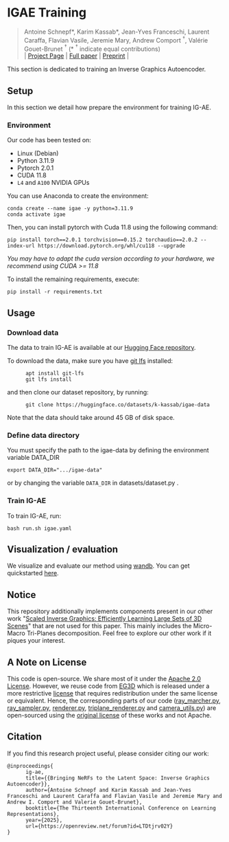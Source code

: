 # IGAE Training
> Antoine Schnepf*, Karim Kassab*, Jean-Yves Franceschi, Laurent Caraffa, Flavian Vasile, Jeremie Mary, Andrew Comport $^\dagger$, Valérie Gouet-Brunet $^\dagger$ (* $^\dagger$ indicate equal contributions)<br>
| [Project Page](https://ig-ae.github.io) | [Full paper](https://openreview.net/forum?id=LTDtjrv02Y) | [Preprint](https://arxiv.org/abs/2410.22936) |<br>

This section is dedicated to training an Inverse Graphics Autoencoder.

## Setup
In this section we detail how prepare the environment for training IG-AE.

### Environment 
Our code has been tested on:
- Linux (Debian)
- Python 3.11.9
- Pytorch 2.0.1
- CUDA 11.8
- `L4` and `A100` NVIDIA GPUs


You can use Anaconda to create the environment:
```
conda create --name igae -y python=3.11.9
conda activate igae
```
Then, you can install pytorch with Cuda 11.8 using the following command:
```
pip install torch==2.0.1 torchvision==0.15.2 torchaudio==2.0.2 --index-url https://download.pytorch.org/whl/cu118 --upgrade
```
_You may have to adapt the cuda version according to your hardware, we recommend using CUDA >= 11.8_

To install the remaining requirements, execute:
```
pip install -r requirements.txt
```

## Usage

### Download data
The data to train IG-AE is available at our [Hugging Face repository](https://huggingface.co/datasets/k-kassab/igae-data/tree/main).

To download the data, make sure you have [git lfs](https://git-lfs.com) installed:
```
      apt install git-lfs
      git lfs install
```
and then clone our dataset repository, by running:
```
      git clone https://huggingface.co/datasets/k-kassab/igae-data
```
Note that the data should take around 45 GB of disk space.

### Define data directory
You must specify the path to the igae-data by defining the environment variable DATA_DIR
```
export DATA_DIR=".../igae-data"
```
or by changing the variable ``DATA_DIR`` in datasets/dataset.py .

### Train IG-AE
To train IG-AE, run:
```
bash run.sh igae.yaml
```

## Visualization / evaluation
We visualize and evaluate our method using [wandb](https://wandb.ai/site). 
You can get quickstarted [here](https://docs.wandb.ai/quickstart).

## Notice
This repository additionally implements components present in our other work "[Scaled Inverse Graphics: Efficiently Learning Large Sets of 3D Scenes](https://scaled-ig.github.io)" that are not used for this paper. 
This mainly includes the Micro-Macro Tri-Planes decomposition.
Feel free to explore our other work if it piques your interest. 

## A Note on License

This code is open-source. We share most of it under the [Apache 2.0 License](https://www.apache.org/licenses/LICENSE-2.0).
However, we reuse code from [EG3D](https://github.com/NVlabs/eg3d) which is released under a more restrictive [license](ae/volume_rendering/LICENSE.txt) that requires redistribution under the same license or equivalent. 
Hence, the corresponding parts of our code ([ray_marcher.py](ae/volume_rendering/ray_marcher.py), [ray_sampler.py](ae/volume_rendering/ray_sampler.py), [renderer.py](ae/volume_rendering/renderer.py), [triplane_renderer.py](ae/triplane_renderer.py) and [camera_utils.py](ae/camera_utils.py)) are open-sourced using the [original license](https://github.com/NVlabs/eg3d/blob/main/LICENSE.txt) of these works and not Apache. 

## Citation

If you find this research project useful, please consider citing our work:
```
@inproceedings{
      ig-ae,
      title={{Bringing NeRFs to the Latent Space: Inverse Graphics Autoencoder}},
      author={Antoine Schnepf and Karim Kassab and Jean-Yves Franceschi and Laurent Caraffa and Flavian Vasile and Jeremie Mary and Andrew I. Comport and Valerie Gouet-Brunet},
      booktitle={The Thirteenth International Conference on Learning Representations},
      year={2025},
      url={https://openreview.net/forum?id=LTDtjrv02Y}
}
```

